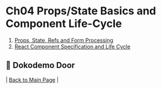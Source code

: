 # Ch04 Props/State Basics and Component Life-Cycle

1. [Props, State, Refs and Form Processing](https://github.com/druckenclam/reactjs101/blob/en/Ch04/props-state-introduction.md)
2. [React Component Specification and Life Cycle](https://github.com/druckenclam/reactjs101/blob/en/Ch04/react-component-life-cycle.md)

## :door: Dokodemo Door
| [Back to Main Page](https://github.com/druckenclam/reactjs101/tree/en) |
